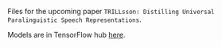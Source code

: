 Files for the upcoming paper `TRILLsson: Distilling Universal Paralinguistic Speech Representations`.

Models are in TensorFlow hub [here](?).
